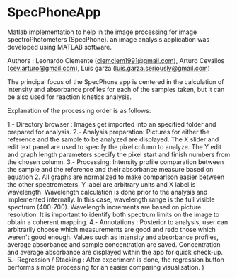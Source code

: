 # SpecPhoneApp
Matlab implementation to help in the image processing for image spectroPhotometers (SpecPhone). 
an image analysis application was developed using MATLAB software. 



Authors : Leonardo Clemente (clemclem1991@gmail.com), Arturo Cevallos (cev.arturo@gmail.com), Luis garza (luis.garza.seriously@gmail.com)

The principal focus of the SpecPhone app is centered in the calculation of intensity and absorbance profiles for each of the samples taken, but it can be also used for reaction kinetics analysis.

Explanation of the processing order is as follows:

1.- Directory browser : Images get imported into an specified folder and prepared for analysis. 
2.- Analysis preparation: Pictures for either the reference and the sample to be analyzed are displayed. The X slider and edit text panel are used to specify the pixel column to analyze. The Y edit and graph length parameters specify the pixel start and finish numbers from the chosen column.
3.- Processing: Intensity profile comparation between the sample and the reference and their absorbance measure based on equation 2. All graphs are normalized to make comparison easier between the other spectrometers. Y label are arbitrary units and X label is wavelength. Wavelength calculation is done prior to  the analysis and implemented internally. In this case, wavelength range is the full visible spectrum (400-700). Wavelength increments are based on picture resolution. It is important to identify both spectrum limits on the image to obtain a coherent mapping. 
4.- Annotations : Posterior to analysis, user can arbitrarily choose which measurements are good and redo those which weren't good enough. Values such as intensity and absorbance profiles, average absorbance and sample concentration are saved. Concentration and average absorbance are displayed within the app for quick check-up.
5.- Regression / Stacking : After experiment is done, the regression button performs simple processing for an easier comparing visualisation.
)

